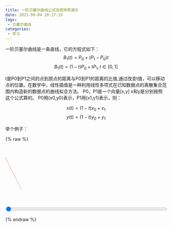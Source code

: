 ```yaml
---
title: 一阶贝塞尔曲线公式及其样例演示
date: 2021-09-04 20:17:19
tags:
 - 贝塞尔曲线
categories:
 - 学习
---
```


一阶贝塞尔曲线是一条直线，它的方程式如下：
$$B_1(t)=P_0+(P_1-P_0)t$$
$$B_1(t)=(1-t)P_0+tP_1, t\in[0,1] $$

t是P0到P1之间的点到原点的距离与P0到P1的距离的比值,通过改变t值，可以移动点的位置。在数学中，线性插值是一种利用线性多项式在已知数据点的离散集合范围内构造新的数据点的曲线拟合方法。
P0，P1是一个向量[x,y] x和y是分别按照这个公式算的。
P0用(x0,y0)表示，P1用(x1,y1)表示，则：

$$x(t)=(1-t)x_0+x_1$$
$$y(t)=(1-t)y_0+y_1$$

举个例子：

{% raw %}
<svg xmlns="http://www.w3.org/2000/svg" version="1.1"  style="width:100%;height:200px" viewBox="0 0 1000 200">
    <g stroke="#f00" fill="#ff0" stroke-width="1">
    <line x1="0" y1="0" x2="100" y2="200" id="line" />
    <circle r="2" cx="0" cy="0" id="point">
    </g>
</svg>
<input type="range" value="0" step="0.01" min="0" max="1" id="input" style="width:100%" />
<script>
    var x1=0,y1=0,x2=1000,y2=200;
    var line = document.getElementById('line');
    var point = document.getElementById('point');
    var input = document.getElementById('input');
    
    line.setAttribute('x1', x1);
    line.setAttribute('x2', x2);
    line.setAttribute('y1', y1);
    line.setAttribute('y2', y2);

    input.oninput = function (e) {
        point.setAttribute('cx', bx(this.value))
        point.setAttribute('cy', by(this.value))
    }

    function bx (t) {
        return (1-t)*x1 + t*x2
    }
    function by (t) {
        return (1-t)*y1 + t*y2
    }
</script>
{% endraw %}


